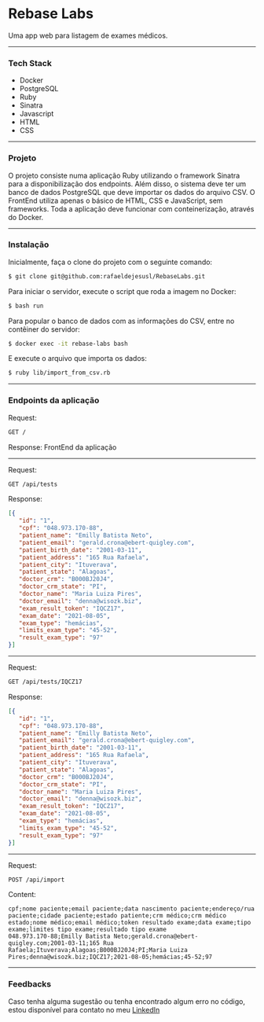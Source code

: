 # Rebase Labs

Uma app web para listagem de exames médicos.

---

### Tech Stack

* Docker
* PostgreSQL
* Ruby
* Sinatra
* Javascript
* HTML
* CSS

---

### Projeto

O projeto consiste numa aplicação Ruby utilizando o framework Sinatra para a disponibilização dos endpoints. Além disso, o sistema deve ter um banco de dados PostgreSQL que deve importar os dados do arquivo CSV. O FrontEnd utiliza apenas o básico de HTML, CSS e JavaScript, sem frameworks. Toda a aplicação deve funcionar com conteinerização, através do Docker.

---

### Instalação

Inicialmente, faça o clone do projeto com o seguinte comando:
```bash
$ git clone git@github.com:rafaeldejesusl/RebaseLabs.git
```
Para iniciar o servidor, execute o script que roda a imagem no Docker:
```bash
$ bash run
```
Para popular o banco de dados com as informações do CSV, entre no contêiner do servidor:
```bash
$ docker exec -it rebase-labs bash
```
E execute o arquivo que importa os dados:
```bash
$ ruby lib/import_from_csv.rb 
```

---

### Endpoints da aplicação

Request:
```bash
GET /
```

Response:
FrontEnd da aplicação

---

Request:
```bash
GET /api/tests
```

Response:

```json
[{
   "id": "1",
   "cpf": "048.973.170-88",
   "patient_name": "Emilly Batista Neto",
   "patient_email": "gerald.crona@ebert-quigley.com",
   "patient_birth_date": "2001-03-11",
   "patient_address": "165 Rua Rafaela",
   "patient_city": "Ituverava",
   "patient_state": "Alagoas",
   "doctor_crm": "B000BJ20J4",
   "doctor_crm_state": "PI",
   "doctor_name": "Maria Luiza Pires",
   "doctor_email": "denna@wisozk.biz",
   "exam_result_token": "IQCZ17",
   "exam_date": "2021-08-05",
   "exam_type": "hemácias",
   "limits_exam_type": "45-52",
   "result_exam_type": "97"
}]
```

---

Request:
```bash
GET /api/tests/IQCZ17
```

Response:

```json
[{
   "id": "1",
   "cpf": "048.973.170-88",
   "patient_name": "Emilly Batista Neto",
   "patient_email": "gerald.crona@ebert-quigley.com",
   "patient_birth_date": "2001-03-11",
   "patient_address": "165 Rua Rafaela",
   "patient_city": "Ituverava",
   "patient_state": "Alagoas",
   "doctor_crm": "B000BJ20J4",
   "doctor_crm_state": "PI",
   "doctor_name": "Maria Luiza Pires",
   "doctor_email": "denna@wisozk.biz",
   "exam_result_token": "IQCZ17",
   "exam_date": "2021-08-05",
   "exam_type": "hemácias",
   "limits_exam_type": "45-52",
   "result_exam_type": "97"
}]
```

---

Request:
```bash
POST /api/import
```

Content:

```csv
cpf;nome paciente;email paciente;data nascimento paciente;endereço/rua paciente;cidade paciente;estado patiente;crm médico;crm médico estado;nome médico;email médico;token resultado exame;data exame;tipo exame;limites tipo exame;resultado tipo exame
048.973.170-88;Emilly Batista Neto;gerald.crona@ebert-quigley.com;2001-03-11;165 Rua Rafaela;Ituverava;Alagoas;B000BJ20J4;PI;Maria Luiza Pires;denna@wisozk.biz;IQCZ17;2021-08-05;hemácias;45-52;97
```

---

### Feedbacks
Caso tenha alguma sugestão ou tenha encontrado algum erro no código, estou disponível para contato no meu [LinkedIn](https://www.linkedin.com/in/rafael-de-jesus-lima/)